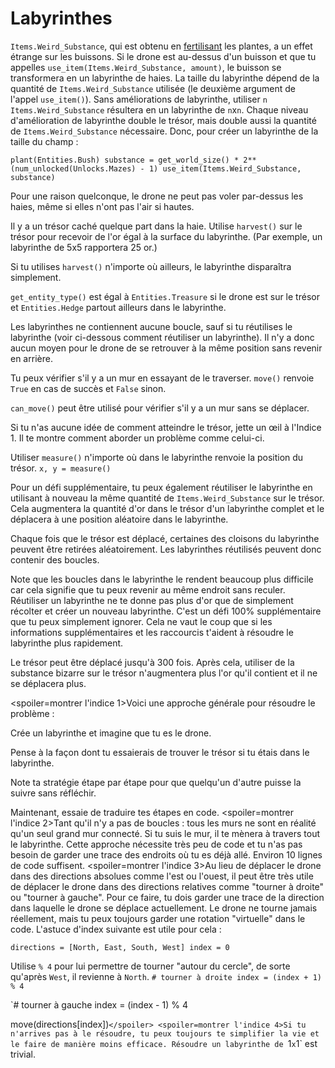 # Labyrinthes
`Items.Weird_Substance`, qui est obtenu en [fertilisant](docs/unlocks/fertilizer.md) les plantes, a un effet étrange sur les buissons. Si le drone est au-dessus d'un buisson et que tu appelles `use_item(Items.Weird_Substance, amount)`, le buisson se transformera en un labyrinthe de haies.
La taille du labyrinthe dépend de la quantité de `Items.Weird_Substance` utilisée (le deuxième argument de l'appel `use_item()`).
Sans améliorations de labyrinthe, utiliser `n` `Items.Weird_Substance` résultera en un labyrinthe de `n`x`n`. Chaque niveau d'amélioration de labyrinthe double le trésor, mais double aussi la quantité de `Items.Weird_Substance` nécessaire.
Donc, pour créer un labyrinthe de la taille du champ :

`plant(Entities.Bush)
substance = get_world_size() * 2**(num_unlocked(Unlocks.Mazes) - 1)
use_item(Items.Weird_Substance, substance)`


Pour une raison quelconque, le drone ne peut pas voler par-dessus les haies, même si elles n'ont pas l'air si hautes.

Il y a un trésor caché quelque part dans la haie. Utilise `harvest()` sur le trésor pour recevoir de l'or égal à la surface du labyrinthe. (Par exemple, un labyrinthe de 5x5 rapportera 25 or.)

Si tu utilises `harvest()` n'importe où ailleurs, le labyrinthe disparaîtra simplement.

`get_entity_type()` est égal à `Entities.Treasure` si le drone est sur le trésor et `Entities.Hedge` partout ailleurs dans le labyrinthe.

Les labyrinthes ne contiennent aucune boucle, sauf si tu réutilises le labyrinthe (voir ci-dessous comment réutiliser un labyrinthe). Il n'y a donc aucun moyen pour le drone de se retrouver à la même position sans revenir en arrière.

Tu peux vérifier s'il y a un mur en essayant de le traverser. 
`move()` renvoie `True` en cas de succès et `False` sinon.

`can_move()` peut être utilisé pour vérifier s'il y a un mur sans se déplacer.

Si tu n'as aucune idée de comment atteindre le trésor, jette un œil à l'Indice 1. Il te montre comment aborder un problème comme celui-ci.

Utiliser `measure()` n'importe où dans le labyrinthe renvoie la position du trésor.
`x, y = measure()`

Pour un défi supplémentaire, tu peux également réutiliser le labyrinthe en utilisant à nouveau la même quantité de `Items.Weird_Substance` sur le trésor.
Cela augmentera la quantité d'or dans le trésor d'un labyrinthe complet et le déplacera à une position aléatoire dans le labyrinthe.

Chaque fois que le trésor est déplacé, certaines des cloisons du labyrinthe peuvent être retirées aléatoirement. Les labyrinthes réutilisés peuvent donc contenir des boucles.

Note que les boucles dans le labyrinthe le rendent beaucoup plus difficile car cela signifie que tu peux revenir au même endroit sans reculer.
Réutiliser un labyrinthe ne te donne pas plus d'or que de simplement récolter et créer un nouveau labyrinthe.
C'est un défi 100% supplémentaire que tu peux simplement ignorer.
Cela ne vaut le coup que si les informations supplémentaires et les raccourcis t'aident à résoudre le labyrinthe plus rapidement.

Le trésor peut être déplacé jusqu'à 300 fois. Après cela, utiliser de la substance bizarre sur le trésor n'augmentera plus l'or qu'il contient et il ne se déplacera plus.

<spoiler=montrer l'indice 1>Voici une approche générale pour résoudre le problème :

Crée un labyrinthe et imagine que tu es le drone.

Pense à la façon dont tu essaierais de trouver le trésor si tu étais dans le labyrinthe.

Note ta stratégie étape par étape pour que quelqu'un d'autre puisse la suivre sans réfléchir.

Maintenant, essaie de traduire tes étapes en code.
</spoiler>
<spoiler=montrer l'indice 2>Tant qu'il n'y a pas de boucles : tous les murs ne sont en réalité qu'un seul grand mur connecté. Si tu suis le mur, il te mènera à travers tout le labyrinthe.
Cette approche nécessite très peu de code et tu n'as pas besoin de garder une trace des endroits où tu es déjà allé. Environ 10 lignes de code suffisent.</spoiler>
<spoiler=montrer l'indice 3>Au lieu de déplacer le drone dans des directions absolues comme l'est ou l'ouest, il peut être très utile de déplacer le drone dans des directions relatives comme "tourner à droite" ou "tourner à gauche". Pour ce faire, tu dois garder une trace de la direction dans laquelle le drone se déplace actuellement. Le drone ne tourne jamais réellement, mais tu peux toujours garder une rotation "virtuelle" dans le code.
L'astuce d'index suivante est utile pour cela :

`directions = [North, East, South, West]
index = 0`

Utilise `% 4` pour lui permettre de tourner "autour du cercle", de sorte qu'après `West`, il revienne à `North`.
`# tourner à droite
index = (index + 1) % 4`

`# tourner à gauche
index = (index - 1) % 4

move(directions[index])`</spoiler>
<spoiler=montrer l'indice 4>Si tu n'arrives pas à le résoudre, tu peux toujours te simplifier la vie et le faire de manière moins efficace.
Résoudre un labyrinthe de `1`x`1` est trivial.</spoiler>